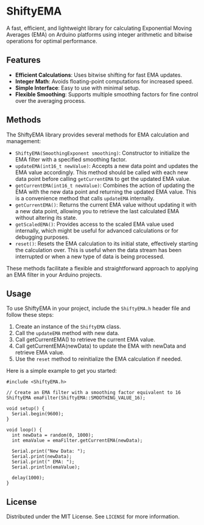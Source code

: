 # ShiftyEMA

A fast, efficient, and lightweight library for calculating Exponential Moving Averages (EMA) on Arduino platforms using integer arithmetic and bitwise operations for optimal performance.

## Features

- **Efficient Calculations**: Uses bitwise shifting for fast EMA updates.
- **Integer Math**: Avoids floating-point computations for increased speed.
- **Simple Interface**: Easy to use with minimal setup.
- **Flexible Smoothing**: Supports multiple smoothing factors for fine control over the averaging process.

## Methods

The ShiftyEMA library provides several methods for EMA calculation and management:

- `ShiftyEMA(SmoothingExponent smoothing)`: Constructor to initialize the EMA filter with a specified smoothing factor.
- `updateEMA(int16_t newValue)`: Accepts a new data point and updates the EMA value accordingly. This method should be called with each new data point before calling `getCurrentEMA` to get the updated EMA value.
- `getCurrentEMA(int16_t newValue)`: Combines the action of updating the EMA with the new data point and returning the updated EMA value. This is a convenience method that calls `updateEMA` internally.
- `getCurrentEMA()`: Returns the current EMA value without updating it with a new data point, allowing you to retrieve the last calculated EMA without altering its state.
- `getScaledEMA()`: Provides access to the scaled EMA value used internally, which might be useful for advanced calculations or for debugging purposes.
- `reset()`: Resets the EMA calculation to its initial state, effectively starting the calculation over. This is useful when the data stream has been interrupted or when a new type of data is being processed.

These methods facilitate a flexible and straightforward approach to applying an EMA filter in your Arduino projects.

## Usage

To use ShiftyEMA in your project, include the `ShiftyEMA.h` header file and follow these steps:

1. Create an instance of the `ShiftyEMA` class.
2. Call the `updateEMA` method with new data.
3. Call getCurrentEMA() to retrieve the current EMA value.
4. Call getCurrentEMA(newData) to update the EMA with newData and retrieve EMA value.
5. Use the `reset` method to reinitialize the EMA calculation if needed.

Here is a simple example to get you started:

```
#include <ShiftyEMA.h>

// Create an EMA filter with a smoothing factor equivalent to 16
ShiftyEMA emaFilter(ShiftyEMA::SMOOTHING_VALUE_16);

void setup() {
  Serial.begin(9600);
}

void loop() {
  int newData = random(0, 1000);
  int emaValue = emaFilter.getCurrentEMA(newData);
  
  Serial.print("New Data: ");
  Serial.print(newData);
  Serial.print(" EMA: ");
  Serial.println(emaValue);
  
  delay(1000);
}
```


## License

Distributed under the MIT License. See `LICENSE` for more information.


